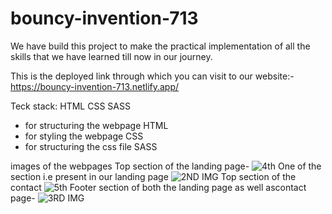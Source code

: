 # bouncy-invention-713
We have build this project to make the practical implementation of all the skills that we have learned till now in our journey.

This is the deployed link through which you can visit to our website:-
https://bouncy-invention-713.netlify.app/

Teck stack:
HTML
CSS
SASS

- for structuring the webpage
HTML
- for styling the webpage
CSS
- for structuring the css file
SASS

images of the webpages
Top section of the landing page-
![4th](https://github.com/sur-123-bhi/bouncy-invention-713/assets/58022610/11d77faf-fe60-40a4-9449-1dcc096115a2)
One of the section i.e present in our landing page
![2ND IMG](https://github.com/sur-123-bhi/bouncy-invention-713/assets/58022610/34c1fb16-625b-4980-a7f3-e40bea571d00)
Top section of the contact
![5th](https://github.com/sur-123-bhi/bouncy-invention-713/assets/58022610/fa0f0906-94db-4618-9216-ea5ca3df6269)
Footer section of both the landing page as well ascontact page-
![3RD IMG](https://github.com/sur-123-bhi/bouncy-invention-713/assets/58022610/8e04c543-ef6b-4031-bea2-77ef5c3cbf5f)



